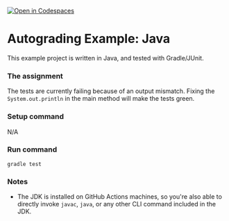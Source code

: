 [![Open in Codespaces](https://classroom.github.com/assets/launch-codespace-2972f46106e565e64193e422d61a12cf1da4916b45550586e14ef0a7c637dd04.svg)](https://classroom.github.com/open-in-codespaces?assignment_repo_id=18257609)
# Autograding Example: Java
This example project is written in Java, and tested with Gradle/JUnit.

### The assignment
The tests are currently failing because of an output mismatch. Fixing the `System.out.println` in the main method will make the tests green.

### Setup command
N/A

### Run command
`gradle test`

### Notes
- The JDK is installed on GitHub Actions machines, so you're also able to directly invoke `javac`, `java`, or any other CLI command included in the JDK. 
